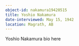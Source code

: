 ```yaml
---
object-id: nakamura19420515
title: Yoshio Nakamura
date-interviewed: May 15, 1942
location: Magrath, AB
---
```


Yoshio Nakamura bio here
